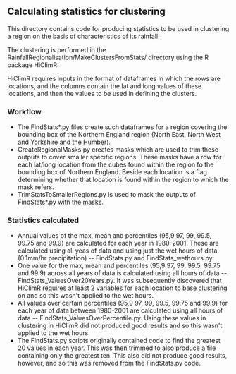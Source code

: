 ## Calculating statistics for clustering
This directory contains code for producing statistics to be used in clustering a region on the basis of characteristics of its rainfall.

The clustering is performed in the RainfallRegionalisation/MakeClustersFromStats/ directory using the R package HiClimR.

HiClimR requires inputs in the format of dataframes in which the rows are locations, and the columns contain the lat and long values of these locations, and then the values to be used in defining the clusters.

### Workflow
* The FindStats*.py files create such dataframes for a region covering the bounding box of the Northern England region (North East, North West and Yorkshire and the Humber).
* CreateRegionalMasks.py creates masks which are used to trim these outputs to cover smaller specific regions. These masks have a row for each lat/long location from the cubes found within the region fo the bounding box of Northern England. Beside each location is a flag determining whether that location is found within the region to which the mask refers.
* TrimStatsToSmallerRegions.py is used to mask the outputs of FindStats*.py with the masks.

### Statistics calculated
* Annual values of the max, mean and percentiles (95,9 97, 99, 99.5, 99.75 and 99.9) are calculated for each year in 1980-2001. These are calculated using all yeas of data and using just the wet hours of data (0.1mm/hr precipitation) -- FindStats.py and FindStats_wethours.py
* One value for the max, mean and percentiles (95,9 97, 99, 99.5, 99.75 and 99.9) across all years of data is calculated using all hours of data -- FindStats_ValuesOver20Years.py. It was subsequently discovered that HiClimR requires at least 2 variables for each location to base clustering on and so this wasn't applied to the wet hours.
* All values over certain percentiles (95,9 97, 99, 99.5, 99.75 and 99.9) for each year of data between 1980-2001 are calculated using all hours of data -- FindStats_ValuesOverPercentile.py. Using these values in clustering in HiClimR did not produced good results and so this wasn't applied to the wet hours.
* The FindStats.py scripts originally contained code to find the greatest 20 values in each year. This was then trimmed to also produce a file containing only the greatest ten. This also did not produce good results, however, and so this was removed from the FindStats.py code.
